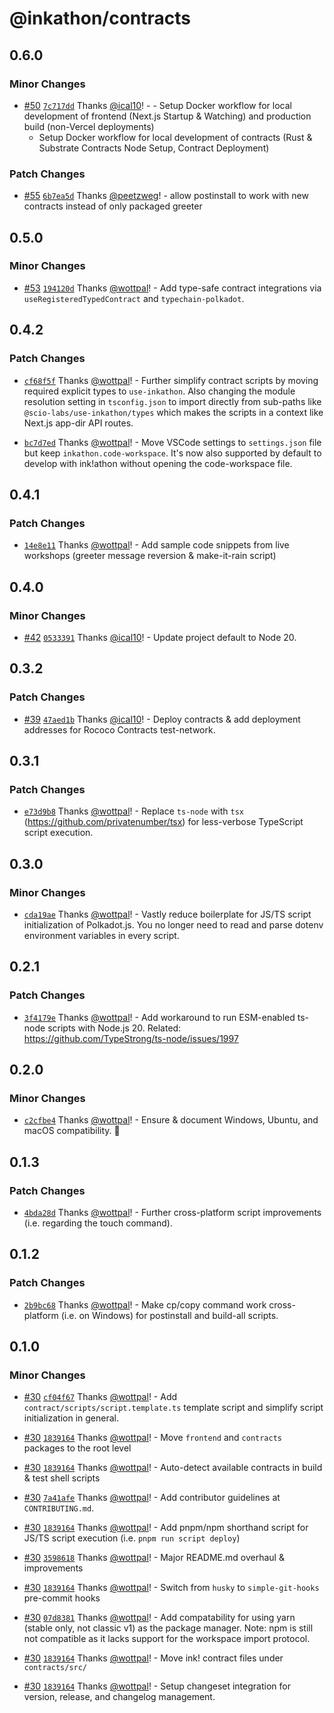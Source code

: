 # @inkathon/contracts

## 0.6.0

### Minor Changes

- [#50](https://github.com/scio-labs/inkathon/pull/50) [`7c717dd`](https://github.com/scio-labs/inkathon/commit/7c717dd17e4b221b076ecf5d7bf74bebecc9df83) Thanks [@ical10](https://github.com/ical10)! - - Setup Docker workflow for local development of frontend (Next.js Startup & Watching) and production build (non-Vercel deployments)
  - Setup Docker workflow for local development of contracts (Rust & Substrate Contracts Node Setup, Contract Deployment)

### Patch Changes

- [#55](https://github.com/scio-labs/inkathon/pull/55) [`6b7ea5d`](https://github.com/scio-labs/inkathon/commit/6b7ea5de1e425242fd4811dbc85898f64ceb069f) Thanks [@peetzweg](https://github.com/peetzweg)! - allow postinstall to work with new contracts instead of only packaged greeter

## 0.5.0

### Minor Changes

- [#53](https://github.com/scio-labs/inkathon/pull/53) [`194120d`](https://github.com/scio-labs/inkathon/commit/194120d21028d48102d370db72660e1e23c84c4f) Thanks [@wottpal](https://github.com/wottpal)! - Add type-safe contract integrations via `useRegisteredTypedContract` and `typechain-polkadot`.

## 0.4.2

### Patch Changes

- [`cf68f5f`](https://github.com/scio-labs/inkathon/commit/cf68f5f96888c69434014ff4f8eccdd3558d20bc) Thanks [@wottpal](https://github.com/wottpal)! - Further simplify contract scripts by moving required explicit types to `use-inkathon`. Also changing the module resolution setting in `tsconfig.json` to import directly from sub-paths like `@scio-labs/use-inkathon/types` which makes the scripts in a context like Next.js app-dir API routes.

- [`bc7d7ed`](https://github.com/scio-labs/inkathon/commit/bc7d7ed546fc2f17b6adaf96e34645f84ac2a5e0) Thanks [@wottpal](https://github.com/wottpal)! - Move VSCode settings to `settings.json` file but keep `inkathon.code-workspace`. It's now also supported by default to develop with ink!athon without opening the code-workspace file.

## 0.4.1

### Patch Changes

- [`14e8e11`](https://github.com/scio-labs/inkathon/commit/14e8e11ebc857e81b7cfa97e7c3c7f28d8dbccc3) Thanks [@wottpal](https://github.com/wottpal)! - Add sample code snippets from live workshops (greeter message reversion & make-it-rain script)

## 0.4.0

### Minor Changes

- [#42](https://github.com/scio-labs/inkathon/pull/42) [`0533391`](https://github.com/scio-labs/inkathon/commit/0533391ac6f9b953ba0cb231af8b3037e80bcbab) Thanks [@ical10](https://github.com/ical10)! - Update project default to Node 20.

## 0.3.2

### Patch Changes

- [#39](https://github.com/scio-labs/inkathon/pull/39) [`47aed1b`](https://github.com/scio-labs/inkathon/commit/47aed1b722138bd6fca2883337151d3c0b77e4a3) Thanks [@ical10](https://github.com/ical10)! - Deploy contracts & add deployment addresses for Rococo Contracts test-network.

## 0.3.1

### Patch Changes

- [`e73d9b8`](https://github.com/scio-labs/inkathon/commit/e73d9b86a4299702c59538ac43612b9977d479be) Thanks [@wottpal](https://github.com/wottpal)! - Replace `ts-node` with `tsx` (https://github.com/privatenumber/tsx) for less-verbose TypeScript script execution.

## 0.3.0

### Minor Changes

- [`cda19ae`](https://github.com/scio-labs/inkathon/commit/cda19aeb4107c076daeb17a455fecfbd7f373044) Thanks [@wottpal](https://github.com/wottpal)! - Vastly reduce boilerplate for JS/TS script initialization of Polkadot.js. You no longer need to read and parse dotenv environment variables in every script.

## 0.2.1

### Patch Changes

- [`3f4179e`](https://github.com/scio-labs/inkathon/commit/3f4179e9325b155324d23796234d9f853ae03dd9) Thanks [@wottpal](https://github.com/wottpal)! - Add workaround to run ESM-enabled ts-node scripts with Node.js 20. Related: https://github.com/TypeStrong/ts-node/issues/1997

## 0.2.0

### Minor Changes

- [`c2cfbe4`](https://github.com/scio-labs/inkathon/commit/c2cfbe428a4e86f7ddb3d25886d4da79238b69be) Thanks [@wottpal](https://github.com/wottpal)! - Ensure & document Windows, Ubuntu, and macOS compatibility. 🌈

## 0.1.3

### Patch Changes

- [`4bda28d`](https://github.com/scio-labs/inkathon/commit/4bda28d645abc8d8684d33bac788f04c278d7b4e) Thanks [@wottpal](https://github.com/wottpal)! - Further cross-platform script improvements (i.e. regarding the touch command).

## 0.1.2

### Patch Changes

- [`2b9bc68`](https://github.com/scio-labs/inkathon/commit/2b9bc689876ea195a1cf2f6af1ca2414bcf04172) Thanks [@wottpal](https://github.com/wottpal)! - Make cp/copy command work cross-platform (i.e. on Windows) for postinstall and build-all scripts.

## 0.1.0

### Minor Changes

- [#30](https://github.com/scio-labs/inkathon/pull/30) [`cf04f67`](https://github.com/scio-labs/inkathon/commit/cf04f671c06276ffc51e33c1e38c181173227d75) Thanks [@wottpal](https://github.com/wottpal)! - Add `contract/scripts/script.template.ts` template script and simplify script initialization in general.

- [#30](https://github.com/scio-labs/inkathon/pull/30) [`1839164`](https://github.com/scio-labs/inkathon/commit/183916440fb3043d06c1fd603aba923eb21a5964) Thanks [@wottpal](https://github.com/wottpal)! - Move `frontend` and `contracts` packages to the root level

- [#30](https://github.com/scio-labs/inkathon/pull/30) [`1839164`](https://github.com/scio-labs/inkathon/commit/183916440fb3043d06c1fd603aba923eb21a5964) Thanks [@wottpal](https://github.com/wottpal)! - Auto-detect available contracts in build & test shell scripts

- [#30](https://github.com/scio-labs/inkathon/pull/30) [`7a41afe`](https://github.com/scio-labs/inkathon/commit/7a41afe1e7c2f45b6d3972760c173a4a2197c643) Thanks [@wottpal](https://github.com/wottpal)! - Add contributor guidelines at `CONTRIBUTING.md`.

- [#30](https://github.com/scio-labs/inkathon/pull/30) [`1839164`](https://github.com/scio-labs/inkathon/commit/183916440fb3043d06c1fd603aba923eb21a5964) Thanks [@wottpal](https://github.com/wottpal)! - Add pnpm/npm shorthand script for JS/TS script execution (i.e. `pnpm run script deploy`)

- [#30](https://github.com/scio-labs/inkathon/pull/30) [`3598618`](https://github.com/scio-labs/inkathon/commit/3598618f87d788ec51964167557210ed8b659797) Thanks [@wottpal](https://github.com/wottpal)! - Major README.md overhaul & improvements

- [#30](https://github.com/scio-labs/inkathon/pull/30) [`1839164`](https://github.com/scio-labs/inkathon/commit/183916440fb3043d06c1fd603aba923eb21a5964) Thanks [@wottpal](https://github.com/wottpal)! - Switch from `husky` to `simple-git-hooks` pre-commit hooks

- [#30](https://github.com/scio-labs/inkathon/pull/30) [`07d8381`](https://github.com/scio-labs/inkathon/commit/07d83819c48f4aaa129ccc3d27929767b916c93d) Thanks [@wottpal](https://github.com/wottpal)! - Add compatability for using yarn (stable only, not classic v1) as the package manager. Note: npm is still not compatible as it lacks support for the workspace import protocol.

- [#30](https://github.com/scio-labs/inkathon/pull/30) [`1839164`](https://github.com/scio-labs/inkathon/commit/183916440fb3043d06c1fd603aba923eb21a5964) Thanks [@wottpal](https://github.com/wottpal)! - Move ink! contract files under `contracts/src/`

- [#30](https://github.com/scio-labs/inkathon/pull/30) [`1839164`](https://github.com/scio-labs/inkathon/commit/183916440fb3043d06c1fd603aba923eb21a5964) Thanks [@wottpal](https://github.com/wottpal)! - Setup changeset integration for version, release, and changelog management.
